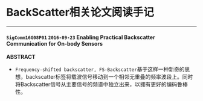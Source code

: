 # BackScatter相关论文阅读手记  

----
#### `SigComm16G08P01` `2016-09-23` Enabling Practical Backscatter Communication for On-body Sensors  
**ABSTRACT**
- `Frequency-shifted backscatter, FS-Backscatter`基于这样一种新奇的思想，backscatter标签将载波信号移动到一个相邻无重叠的频率波段上。同时将Backscatter信号从主要信号的频谱中独立出来，以拥有更好的编码鲁棒性。  

